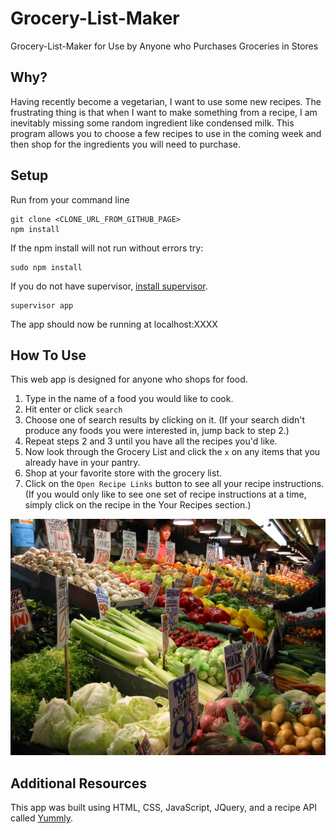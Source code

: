 Grocery-List-Maker
==================

Grocery-List-Maker for Use by Anyone who Purchases Groceries in Stores

Why?
-----------
Having recently become a vegetarian, I want to use some new recipes.  The frustrating thing is that when I want to make something from a recipe, I am inevitably missing some random ingredient like condensed milk.  This program allows you to choose a few recipes to use in the coming week and then shop for the ingredients you will need to purchase.

Setup
------
Run from your command line
```
git clone <CLONE_URL_FROM_GITHUB_PAGE>
npm install
```
If the npm install will not run without errors try:
```
sudo npm install
```
If you do not have supervisor, [install supervisor](https://github.com/isaacs/node-supervisor).
```
supervisor app
```
The app should now be running at localhost:XXXX


How To Use
-----------
This web app is designed for anyone who shops for food.

1. Type in the name of a food you would like to cook.
2. Hit enter or click `search`
3. Choose one of search results by clicking on it.  (If your search didn't produce any foods you were interested in, jump back to step 2.)
4. Repeat steps 2 and 3 until you have all the recipes you'd like.
5. Now look through the Grocery List and click the `x` on any items that you already have in your pantry.
6. Shop at your favorite store with the grocery list.
7. Click on the `Open Recipe Links` button to see all your recipe instructions.  (If you would only like to see one set of recipe instructions at a time, simply click on the recipe in the Your Recipes section.)

![alt tag](/public/images/grocery-background.jpg)

Additional Resources
--------------------
This app was built using HTML, CSS, JavaScript, JQuery, and a recipe API called [Yummly](https://developer.yummly.com/).